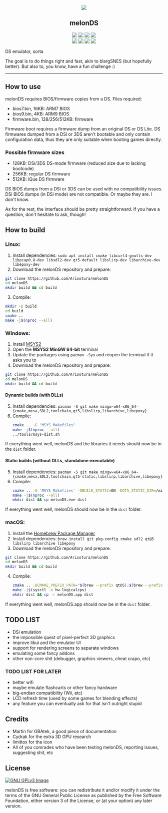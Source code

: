 <p align="center"><img src="https://raw.githubusercontent.com/StapleButter/melonDS/master/icon/melon_128x128.png"></p>
<h2 align="center"><b>melonDS</b></h2>
<p align="center">
<a href="http://melonds.kuribo64.net/" alt="melonDS website"><img src="https://img.shields.io/badge/website-melonds.kuribo64.net-%2331352e.svg"></a>
<a href="http://melonds.kuribo64.net/downloads.php" alt="Release: 0.9.2"><img src="https://img.shields.io/badge/release-0.9.2-%235c913b.svg"></a>
<a href="https://www.gnu.org/licenses/gpl-3.0" alt="License: GPLv3"><img src="https://img.shields.io/badge/License-GPL%20v3-%23ff554d.svg"></a>
<a href="https://kiwiirc.com/client/irc.badnik.net/?nick=IRC-Source_?#melonds" alt="IRC channel: #melonds"><img src="https://img.shields.io/badge/IRC%20chat-%23melonds-%23dd2e44.svg"></a>
<br>
<a href="https://github.com/Arisotura/melonDS/actions?query=workflow%3A%22CMake+Build+%28Windows+x86-64%29%22+event%3Apush"><img src="https://img.shields.io/github/workflow/status/Arisotura/melonDS/CMake%20Build%20(Windows%20x86-64)?label=Windows%20x86-64&logo=GitHub"></img></a>
<a href="https://github.com/Arisotura/melonDS/actions?query=workflow%3A%22CMake+Build+%28Ubuntu+x86-64%29%22+event%3Apush"><img src="https://img.shields.io/github/workflow/status/Arisotura/melonDS/CMake%20Build%20(Ubuntu%20x86-64)?label=Linux%20x86-64&logo=GitHub"></img></a>
<a href="https://dev.azure.com/melonDS/melonDS/_build?definitionId=1&repositoryFilter=1&branchFilter=2%2C2%2C2%2C2%2C2%2C2%2C2%2C2%2C2%2C2%2C2%2C2%2C2"><img src="https://img.shields.io/azure-devops/build/melonDS/7c9c08a1-669f-42a4-bef4-a6c74eadf723/1/master?label=macOS%20x86-64&logo=Azure%20Pipelines"></img></a>
<a href="https://github.com/Arisotura/melonDS/actions?query=workflow%3A%22CMake+Build+%28Ubuntu+aarch64%29%22+event%3Apush"><img src="https://img.shields.io/github/workflow/status/Arisotura/melonDS/CMake%20Build%20(Ubuntu%20aarch64)?label=Linux%20ARM64&logo=GitHub"></img></a>
</p>
DS emulator, sorta

The goal is to do things right and fast, akin to blargSNES (but hopefully better). But also to, you know, have a fun challenge :)
<hr>

## How to use

melonDS requires BIOS/firmware copies from a DS. Files required:
 * bios7.bin, 16KB: ARM7 BIOS
 * bios9.bin, 4KB: ARM9 BIOS
 * firmware.bin, 128/256/512KB: firmware

Firmware boot requires a firmware dump from an original DS or DS Lite.
DS firmwares dumped from a DSi or 3DS aren't bootable and only contain configuration data, thus they are only suitable when booting games directly.

### Possible firmware sizes

 * 128KB: DSi/3DS DS-mode firmware (reduced size due to lacking bootcode)
 * 256KB: regular DS firmware
 * 512KB: iQue DS firmware

DS BIOS dumps from a DSi or 3DS can be used with no compatibility issues. DSi BIOS dumps (in DSi mode) are not compatible. Or maybe they are. I don't know.

As for the rest, the interface should be pretty straightforward. If you have a question, don't hesitate to ask, though!

## How to build

### Linux:

1. Install dependencies: `sudo apt install cmake libcurl4-gnutls-dev libpcap0.8-dev libsdl2-dev qt5-default libslirp-dev libarchive-dev libepoxy-dev`
2. Download the melonDS repository and prepare:
  ```bash
  git clone https://github.com/Arisotura/melonDS
  cd melonDS
  mkdir build && cd build
  ```
3. Compile:
  ```bash
  mkdir -p build
  cd build
  cmake ..
  make -j$(nproc --all)
  ```

### Windows:

1. Install [MSYS2](https://www.msys2.org/)
2. Open the **MSYS2 MinGW 64-bit** terminal
3. Update the packages using `pacman -Syu` and reopen the terminal if it asks you to
4. Download the melonDS repository and prepare:
  ```bash
  git clone https://github.com/Arisotura/melonDS
  cd melonDS
  mkdir build && cd build
  ```
#### Dynamic builds (with DLLs)
5. Install dependencies: `pacman -S git make mingw-w64-x86_64-{cmake,mesa,SDL2,toolchain,qt5,libslirp,libarchive,libepoxy}`
6. Compile:
   ```bash
   cmake .. -G "MSYS Makefiles"
   make -j$(nproc --all)
   ../tools/msys-dist.sh
   ```
If everything went well, melonDS and the libraries it needs should now be in the `dist` folder.

#### Static builds (without DLLs, standalone executable)
5. Install dependencies: `pacman -S git make mingw-w64-x86_64-{cmake,mesa,SDL2,toolchain,qt5-static,libslirp,libarchive,libepoxy}`
6. Compile:
   ```bash
   cmake .. -G 'MSYS Makefiles' -DBUILD_STATIC=ON -DQT5_STATIC_DIR=/mingw64/qt5-static
   make -j$(nproc --all)
   mkdir dist && cp melonDS.exe dist
   ```
If everything went well, melonDS should now be in the `dist` folder.

### macOS:
1. Install the [Homebrew Package Manager](https://brew.sh)
2. Install dependencies: `brew install git pkg-config cmake sdl2 qt@5 libslirp libarchive libepoxy`
3. Download the melonDS repository and prepare:
  ```zsh
  git clone https://github.com/Arisotura/melonDS
  cd melonDS
  mkdir build && cd build
  ```
4. Compile:
   ```zsh
   cmake .. -DCMAKE_PREFIX_PATH="$(brew --prefix qt@5);$(brew --prefix libarchive)" -DMACOS_BUNDLE_LIBS=ON 
   make -j$(sysctl -n hw.logicalcpu)
   mkdir dist && cp -r melonDS.app dist
   ```
If everything went well, melonDS.app should now be in the `dist` folder.

   
## TODO LIST

 * DSi emulation
 * the impossible quest of pixel-perfect 3D graphics
 * improve libui and the emulator UI
 * support for rendering screens to separate windows
 * emulating some fancy addons
 * other non-core shit (debugger, graphics viewers, cheat crapo, etc)

### TODO LIST FOR LATER

 * better wifi
 * maybe emulate flashcarts or other fancy hardware
 * big-endian compatibility (Wii, etc)
 * LCD refresh time (used by some games for blending effects)
 * any feature you can eventually ask for that isn't outright stupid

## Credits

 * Martin for GBAtek, a good piece of documentation
 * Cydrak for the extra 3D GPU research
 * limittox for the icon
 * All of you comrades who have been testing melonDS, reporting issues, suggesting shit, etc

## License
[![GNU GPLv3 Image](https://www.gnu.org/graphics/gplv3-127x51.png)](http://www.gnu.org/licenses/gpl-3.0.en.html)

melonDS is free software: you can redistribute it and/or modify
it under the terms of the GNU General Public License as published by
the Free Software Foundation, either version 3 of the License, or
(at your option) any later version.

